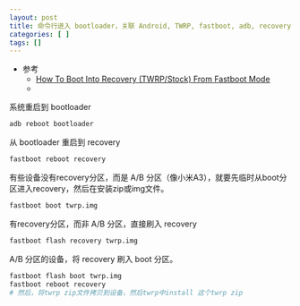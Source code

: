 ```yaml
---
layout: post
title: 命令行进入 bootloader，关联 Android, TWRP, fastboot, adb, recovery
categories: [ ]
tags: []
---
```


* 参考
  * [How To Boot Into Recovery (TWRP/Stock) From Fastboot Mode](https://droidwin.com/boot-into-recovery-from-fastboot-mode/)
  * []()




系统重启到 bootloader
~~~sh
adb reboot bootloader
~~~

从 bootloader 重启到 recovery
~~~sh
fastboot reboot recovery
~~~

有些设备没有recovery分区，而是 A/B 分区（像小米A3），就要先临时从boot分区进入recovery，然后在安装zip或img文件。
~~~sh
fastboot boot twrp.img
~~~

有recovery分区，而非 A/B 分区，直接刷入 recovery
~~~sh
fastboot flash recovery twrp.img
~~~

A/B 分区的设备，将 recovery 刷入 boot 分区。
~~~sh
fastboot flash boot twrp.img
fastboot reboot recovery
# 然后，将twrp zip文件拷贝到设备，然后twrp中install 这个twrp zip
~~~






